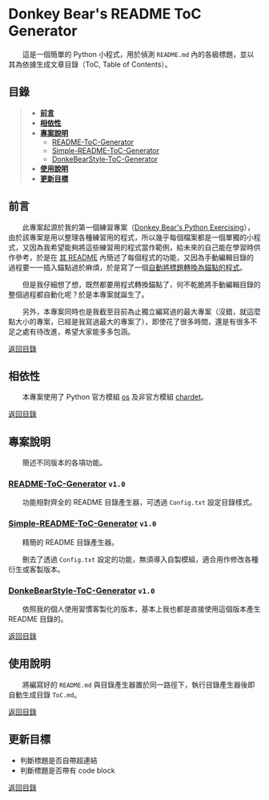 # Donkey Bear's README ToC Generator

　　這是一個簡單的 Python 小程式，用於偵測 `README.md` 內的各級標題，並以其為依據生成文章目錄（ToC, Table of Contents）。

## 目錄

> * [**前言**](#前言)
> * [**相依性**](#相依性)
> * [**專案說明**](#專案說明)
>   * [README-ToC-Generator](#readme-toc-generator-v10)
>   * [Simple-README-ToC-Generator](#simple-readme-toc-generator-v10)
>   * [DonkeBearStyle-ToC-Generator](#donkebearstyle-toc-generator-v10)
> * [**使用說明**](#使用說明)
> * [**更新目標**](#更新目標)

## 前言

　　此專案起源於我的第一個練習專案（[Donkey Bear's Python Exercising](https://github.com/DonkeyBear/Python-Exercising-by-DonkeyBear)），由於該專案是用以整理各種練習用的程式，所以幾乎每個檔案都是一個單獨的小程式，又因為我希望能夠將這些練習用的程式當作範例，給未來的自己能在學習時供作參考，於是在 [其 README](https://github.com/DonkeyBear/Python-Exercising-by-DonkeyBear/blob/main/README.md) 內簡述了每個程式的功能，又因為手動編輯目錄的過程要一一插入錨點過於麻煩，於是寫了一個[自動將標題轉換為錨點的程式](https://github.com/DonkeyBear/Python-Exercising-by-DonkeyBear/blob/main/Misc/AnchorTrans.py)。

　　但是我仔細想了想，既然都要用程式轉換錨點了，何不乾脆將手動編輯目錄的整個過程都自動化呢？於是本專案就誕生了。

　　另外，本專案同時也是我截至目前為止獨立編寫過的最大專案（沒錯，就這麼點大小的專案，已經是我寫過最大的專案了），即使花了很多時間，還是有很多不足之處有待改進，希望大家能多多包涵。

[返回目錄](#目錄)

## 相依性

　　本專案使用了 Python 官方模組 [os](https://docs.python.org/3/library/os.html) 及非官方模組 [chardet](https://pypi.org/project/chardet/)。

[返回目錄](#目錄)

## 專案說明

　　簡述不同版本的各項功能。

### [README-ToC-Generator](https://github.com/DonkeyBear/README-ToC-Generator/tree/main/README-ToC-Generator) `v1.0`

　　功能相對齊全的 README 目錄產生器，可透過 `Config.txt` 設定目錄樣式。

### [Simple-README-ToC-Generator](https://github.com/DonkeyBear/README-ToC-Generator/tree/main/Simple-README-ToC-Generator) `v1.0`

　　精簡的 README 目錄產生器。

　　刪去了透過 `Config.txt` 設定的功能，無須導入自製模組，適合用作修改各種衍生或客製版本。

### [DonkeBearStyle-ToC-Generator](https://github.com/DonkeyBear/README-ToC-Generator/tree/main/DonkeBearStyle-ToC-Generator) `v1.0`

　　依照我的個人使用習慣客製化的版本，基本上我也都是直接使用這個版本產生 README 目錄的。

[返回目錄](#目錄)

## 使用說明

　　將編寫好的 `README.md` 與目錄產生器置於同一路徑下，執行目錄產生器後即自動生成目錄 `ToC.md`。

[返回目錄](#目錄)

## 更新目標

* 判斷標題是否自帶超連結
* 判斷標題是否帶有 code block

[返回目錄](#目錄)

